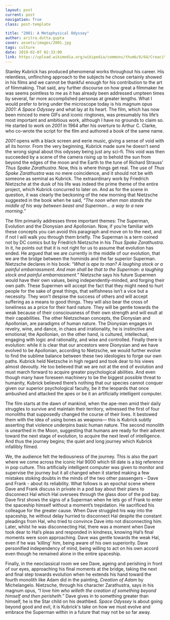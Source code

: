 ```yaml
---
layout: post
current: post
navigation: True
class: post-template

title: "2001: A Metaphysical Odyssey"
author: aritra.dutta.gupta
cover: assets/images/2001.jpg
tags: culture
date: 2019-02-07 02:33:00
link: https://upload.wikimedia.org/wikipedia/commons/thumb/6/64/Creaci%C3%B3n_de_Ad%C3%A1n_%28Miguel_%C3%81ngel%29.jpg/1024px-Creaci%C3%B3n_de_Ad%C3%A1n_%28Miguel_%C3%81ngel%29.jpg
---
```


Stanley Kubrick has produced phenomenal works throughout his career. His relentless, unflinching approach to the subjects he chose certainly showed in his films and we cannot be thankful enough for his contribution to the art of filmmaking. That said, any further discourse on how great a filmmaker he was seems pointless to me as it has already been addressed umpteen times by several, far more accomplished personas at greater lengths. What I would prefer to bring under the microscope today is his magnum opus <em>2001: A Space Odyssey</em> and what lay at its heart. The film, which has now been minced to mere GIFs and iconic ringtones, was presumably his life’s most important and ambitious work, although I have no grounds to claim so. He started to work on <em>2001</em> in 1964 after his overture to Arthur C. Clarke, who co-wrote the script for the film and authored a book of the same name.

<em>2001</em> opens with a black screen and eerie music, giving a sense of void with all its horror. From the very beginning, Kubrick made sure he doesn’t send the wrong signal about this odyssey being just any sci-fi. This void was then succeeded by a scene of the camera rising up to behold the sun from beyond the edges of the moon and the Earth to the tune of Richard Strauss’ <em>Thus Spake Zarathustra</em>. Now, this is where things get real. The use of <em>Thus Spake Zarathustra</em> was no mere coincidence, and it should not be with someone as seminal as Kubrick. The extraordinary work by Friedrich Nietzsche at the dusk of his life was indeed the prime theme of the entire project, which Kubrick concurred to later on. And as for the scene in question, it was clearly the beckoning of the new morning that Nietzsche suggested in the book when he said, <i>“The noon when man stands the middle of his way between beast and Superman... a way to a new morning.”</i>  

The film primarily addresses three important themes: The Superman, Evolution and the Dionysian and Apollonian.
Now, if you’re familiar with these concepts you can avoid this paragraph and move on to the next, and if not I will walk you through them briefly. The Superman is a term coined not by DC comics but by Friedrich Nietzsche in his <em>Thus Spake Zarathustra</em>. In it, he points out that it is not right for us to assume that evolution has ended. He argued that we are currently in the middle of our evolution, that we are the bridge between the hominids and the far superior Superman. Nietzsche declares in his book: <i>“What is ape to man? A laughing stock or a painful embarrassment. And man shall be that to the Superman: a laughing stock and painful embarrassment.”</i> Nietzsche says his future Supermen would have their own values, being independently-minded, and forging their own path. These Supermen will accept the fact that they might need to hurt people for the sake of great things, that selfishness isn’t a vice but a necessity. They won’t despise the success of others and will accept suffering as a means to good things. They will also bear the cross of loneliness as a price for their hard nature. They will be gentle towards the weak because of their consciousness of their own strength and will exult at their capabilities. The other Nietzschean concepts, the Dionysian and Apollonian, are paradigms of human nature. The Dionysian engages in revelry, wine, and dance, in chaos and irrationality, he is instinctive and emotional; the Apollonian, on the other hand, is cultured, intellectual, engaging with logic and rationality, and wise and controlled. Finally there is evolution: while it is clear that our ancestors were Dionysian and we have evolved to be Apollonian, according to Nietzsche, we would further evolve to find the sublime balance between these two ideologies to forge our own paths.
Kubrick held Nietzsche in high regard and took dear to his views almost devoutly. He too believed that we are not at the end of evolution and must march forward to acquire greater psychological abilities. And even though many have foreseen machinery to be the biggest possible threat to humanity, Kubrick believed there’s nothing that our species cannot conquer given our superior psychological faculty, be it the leopards that once ambushed and attacked the apes or be it an artificially intelligent computer.

The film starts at the dawn of mankind, when the ape-men amid their daily struggles to survive  and maintain their territory,  witnessed the first of four monoliths that supposedly changed the course of their lives. It bestowed them with the idea of using bones as weapons— this is Kubrick subtly asserting that violence underpins basic human nature. The second monolith is unearthed in the Moon, suggesting that humans are ready for their advent toward the next stage of evolution, to acquire the next level of intelligence. And thus the journey begins; the quiet and long journey which Kubrick infallibly filmed.

We, the audience felt the tediousness of the journey. This is also the part where we come across the iconic Hal 9000 which till date is a big reference in pop culture. This artificially intelligent computer was given to monitor and supervise the journey but it all changed when it started making a few mistakes stoking doubts in the minds of the two other passengers – Dave and Frank - about its reliability. What follows is an epochal scene where Dave and Frank discuss in private in a pod bay about their plans to disconnect Hal which Hal oversees through the glass door of the pod bay. Dave first shows the signs of a Superman when he lets go of Frank to enter the spaceship himself without a moment’s trepidation. He sacrificed his colleague for the greater cause. When Dave struggled his way into the spaceship, he without delay hurried to disconnect Hal despite the constant pleadings from Hal, who tried to convince Dave into not disconnecting him.  Later, whilst he was disconnecting Hal, there was a moment when Dave took dear to Hal’s pleas and responded in kindness, knowing Hal’s final moments were soon approaching. Dave was gentle towards the weak Hal, even if he was 'killing' him, being aware of his own superiority. Dave personified independency of mind, being willing to act on his own accord even though he remained alone in the entire spaceship.

Finally, in the neoclassical room we see Dave, ageing and perishing in front of our eyes, approaching his final moments at the bridge, taking the next and final step towards evolution when he extends his hand toward the fourth monolith like Adam did in the painting, <em>Creation of Adam</em> by Michelangelo. Nietzsche, through his character Zarathustra, says in his magnum opus, <i>“I love him who willeth the creation of something beyond himself and then perisheth.”</i> Dave gives in to something greater than himself, he is the Star child on his deathbed. <em>Space Odyssey</em> is about going beyond good and evil, it is Kubrick's take on how we must evolve and embrace the Superman within in a future that may not be so far away.
